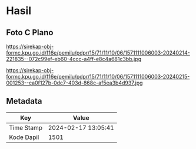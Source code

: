 # Hasil

## Foto C Plano

https://sirekap-obj-formc.kpu.go.id/f16e/pemilu/pdpr/15/71/11/10/06/1571111006003-20240214-221835--072c99ef-eb60-4ccc-a4ff-e8c4a681c3bb.jpg

https://sirekap-obj-formc.kpu.go.id/f16e/pemilu/pdpr/15/71/11/10/06/1571111006003-20240215-001253--ca0f127b-0dc7-403d-868c-af5ea3b4d937.jpg


## Metadata

| Key        | Value               |
| ---------- | ------------------- |
| Time Stamp | 2024-02-17 13:05:41 |
| Kode Dapil | 1501                |



